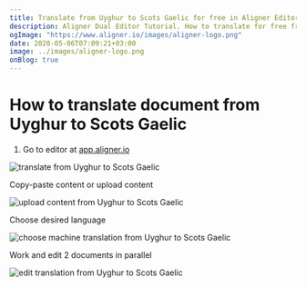 ```yaml
---
title: Translate from Uyghur to Scots Gaelic for free in Aligner Editor
description: Aligner Dual Editor Tutorial. How to translate for free from Uyghur to Scots Gaelic. Aligner is multilingual document management platform. 
ogImage: "https://www.aligner.io/images/aligner-logo.png"
date: 2020-05-06T07:09:21+03:00
image: ../images/aligner-logo.png
onBlog: true
---
```


# How to translate document from Uyghur to Scots Gaelic

1. Go to editor at [app.aligner.io](https://app.aligner.io "Aligner App web page")

![translate from Uyghur to Scots Gaelic](../aligner-blank-editor.png "translate from Uyghur to Scots Gaelic")

Copy-paste content or upload content

![upload content from Uyghur to Scots Gaelic](../aligner-uploaded-document.png "upload content from Uyghur to Scots Gaelic")

Choose desired language

![choose machine translation from Uyghur to Scots Gaelic](../aligner-language-dropdown.png "choose machine translation from Uyghur to Scots Gaelic")

Work and edit 2 documents in parallel

![edit translation from Uyghur to Scots Gaelic](../aligner-double-sitded-editor.png "edit translation from Uyghur to Scots Gaelic")

